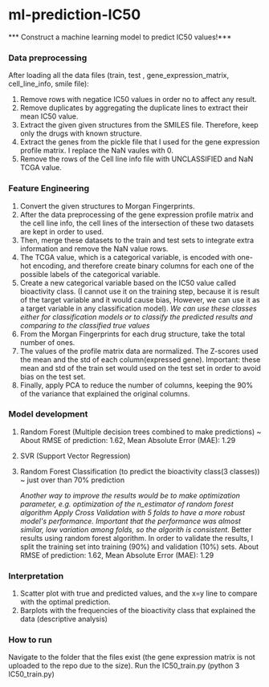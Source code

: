 # ml-prediction-IC50

*** Construct a machine learning model to predict IC50 values!***

### Data preprocessing
After loading all the data files (train, test , gene_expression_matrix, cell_line_info, smile file):
1. Remove rows with negatice IC50 values in order no to affect any result.
2. Remove duplicates by aggregating the duplicate lines to extract their mean IC50 value.
3. Extract the given given structures from the SMILES file. Therefore, keep only the drugs with known structure.
4. Extract the genes from the pickle file that I used for the gene expression profile matrix. I replace the NaN vaules with 0.
5. Remove the rows of the Cell line info file with UNCLASSIFIED and NaN TCGA value.

### Feature Engineering
1. Convert the given structures to Morgan Fingerprints.
2. After the data preprocessing of the gene expression profile matrix and the cell line info, the cell lines of the intersection of these two datasets are kept in order to used.
3. Then, merge these datasets to the train and test sets to integrate extra information and remove the NaN value rows.
4. The TCGA value, which is a categorical variable, is encoded with one-hot encoding, and therefore create binary columns for each one of the possible labels of the categorical variable.
5. Create a new categorical variable based on the IC50 value called bioactivity class. (I cannot use it on the training step, because it is result of the target variable and it would cause bias, However, we can use it as a target variable in any classification model).
   *We can use these classes either for classification models or to classify the predicted results and comparing to the classified true values*
7. From the Morgan Fingerprints for each drug structure, take the total number of ones.
8. The values of the profile matrix data are normalized. The Z-scores used the mean and the std of each column(expressed gene). Important: these mean and std of the train set would used on the test set in order to avoid bias on the test set.
9. Finally, apply PCA to reduce the number of columns, keeping the 90% of the variance that explained the original columns.

### Model development
1. Random Forest (Multiple decision trees combined to make predictions) ~ About RMSE of  prediction: 1.62, Mean Absolute Error (MAE): 1.29
2. SVR (Support Vector Regression)
3. Random Forest Classification (to predict the bioactivity class(3 classes)) ~ just over than 70% prediction 
   
   *Another way to improve the results would be to make optimization parameter, e.g. optimization of the n_estimator of random forest algorithm*
   *Apply Cross Validation with 5 folds to have a more robust model's performance. Important that the performance was almost similar, low variation among folds, so the algorith is consistent.*
   Better results using random forest algorithm. In order to validate the results, I split the training set into training (90%) and validation (10%) sets. 
   About RMSE of  prediction: 1.62, Mean Absolute Error (MAE): 1.29

 ### Interpretation
 1. Scatter plot with true and predicted values, and the x=y line to compare with the optimal prediction.
 2. Barplots with the frequencies of the bioactivity class that explained the data (descriptive analysis)


 ### How to run
 Navigate to the folder that the files exist (the gene expression matrix is not uploaded to the repo due to the size). 
 Run the IC50_train.py (python 3 IC50_train.py) 
     
  






